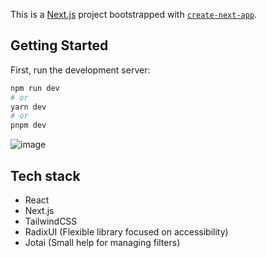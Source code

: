 This is a [Next.js](https://nextjs.org/) project bootstrapped with [`create-next-app`](https://github.com/vercel/next.js/tree/canary/packages/create-next-app).

## Getting Started

First, run the development server:

```bash
npm run dev
# or
yarn dev
# or
pnpm dev
```

![image](https://github.com/HenriqueFLTorres/hostshare_challenge/assets/96752883/ab34dc90-5264-4c6f-9e04-63bc7e160e53)

## Tech stack

- React
- Next.js
- TailwindCSS
- RadixUI (Flexible library focused on accessibility)
- Jotai (Small help for managing filters)


